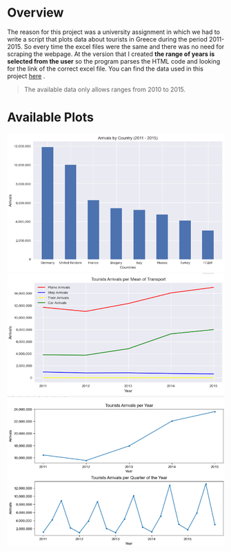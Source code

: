 # Overview
The reason for this project was a university assignment in which we had to write a script that plots data about tourists in Greece
during the period 2011-2015. So every time the excel files were the same and there was no need for scraping the webpage. At the version 
that I created **the range of years is selected from the user** so the program parses the HTML code and looking for the link of the correct
excel file. You can find the data used in this project [here](https://www.statistics.gr/el/statistics/-/publication/STO04/2015-Q4) .

>The available data only allows ranges from 2010 to 2015.

# Available Plots

![plot1](/samples/by_country.png)
![plot2](/samples/per_mean_of_transport.png)
![plot3](/samples/tourists_arrivals.png)
